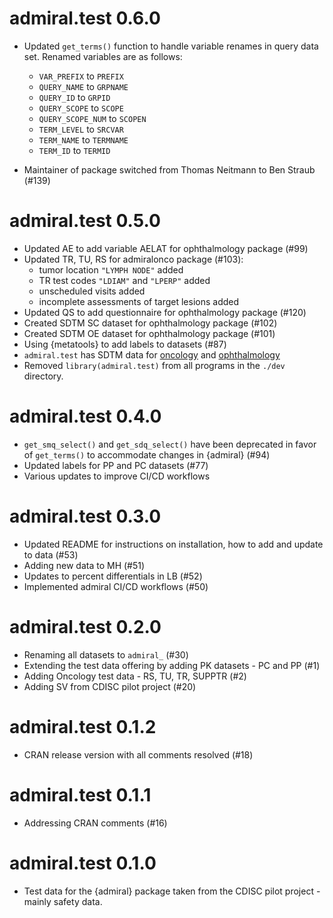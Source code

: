 # admiral.test 0.6.0

 - Updated `get_terms()` function to handle variable renames in query data set. Renamed
variables are as follows:
  
     - `VAR_PREFIX` to `PREFIX`
     - `QUERY_NAME` to `GRPNAME`
     - `QUERY_ID` to `GRPID`
     - `QUERY_SCOPE` to `SCOPE`
     - `QUERY_SCOPE_NUM` to `SCOPEN`
     - `TERM_LEVEL` to `SRCVAR`
     - `TERM_NAME` to `TERMNAME`
     - `TERM_ID` to `TERMID`
  
  - Maintainer of package switched from Thomas Neitmann to Ben Straub (#139)

# admiral.test 0.5.0
 - Updated AE to add variable AELAT for ophthalmology package (#99)
 - Updated TR, TU, RS for admiralonco package (#103):
     - tumor location `"LYMPH NODE"` added
     - TR test codes `"LDIAM"` and `"LPERP"` added
     - unscheduled visits added
     - incomplete assessments of target lesions added
 - Updated QS to add questionnaire for ophthalmology package (#120)
 - Created SDTM SC dataset for ophthalmology package (#102)
 - Created SDTM OE dataset for ophthalmology package (#101)
 - Using {metatools} to add labels to datasets (#87)
 - `admiral.test` has SDTM data for [oncology](https://pharmaverse.github.io/admiralonco/main/index.html)
 and [ophthalmology](https://pharmaverse.github.io/admiralophtha/main/reference/index.html)
 - Removed `library(admiral.test)` from all programs in the `./dev` directory.
 
# admiral.test 0.4.0
 - `get_smq_select()` and `get_sdq_select()` have been deprecated in favor of `get_terms()` to accommodate changes in {admiral} (#94)
 - Updated labels for PP and PC datasets (#77)
 - Various updates to improve CI/CD workflows

# admiral.test 0.3.0
 - Updated README for instructions on installation, how to add and update to data (#53)
 - Adding new data to MH (#51)
 - Updates to percent differentials in LB (#52)
 - Implemented admiral CI/CD workflows (#50)

# admiral.test 0.2.0

- Renaming all datasets to `admiral_` (#30) 
- Extending the test data offering by adding PK datasets - PC and PP (#1) 
- Adding Oncology test data - RS, TU, TR, SUPPTR (#2)
- Adding SV from CDISC pilot project (#20)

# admiral.test 0.1.2

- CRAN release version with all comments resolved (#18)

# admiral.test 0.1.1

- Addressing CRAN comments (#16)

# admiral.test 0.1.0

- Test data for the {admiral} package taken from the CDISC pilot project - mainly safety data.
